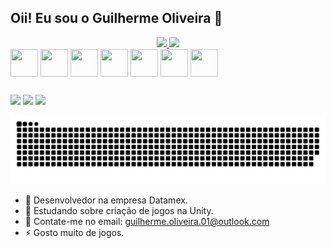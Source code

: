## Oii! Eu sou o Guilherme Oliveira 👋

<div align="center">
  <a href="https://github.com/mentalitydark">
    <img height="180em" src="https://github-readme-stats.vercel.app/api?username=mentalitydark&show_icons=true&theme=ocean_dark&include_all_commits=true&count_private=true"/>
    <img height="180em" src="https://github-readme-stats.vercel.app/api/top-langs/?username=mentalitydark&layout=compact&langs_count=7&theme=ocean_dark"/>
  </a>
</div>
<div style="display: inline_block">
  <img align="center" height="44" width="44" src="https://cdn.jsdelivr.net/gh/devicons/devicon/icons/php/php-original.svg" />
  <img align="center" height="44" width="44" src="https://cdn.jsdelivr.net/gh/devicons/devicon/icons/javascript/javascript-original.svg" />
  <img align="center" height="44" width="44" src="https://cdn.jsdelivr.net/gh/devicons/devicon/icons/java/java-original-wordmark.svg" />
  <img align="center" height="44" width="44" src="https://cdn.jsdelivr.net/gh/devicons/devicon/icons/vuejs/vuejs-original-wordmark.svg" />
  <img align="center" height="44" width="44" src="https://cdn.jsdelivr.net/gh/devicons/devicon/icons/mysql/mysql-original-wordmark.svg" />
  <img align="center" height="44" width="44" src="https://cdn.jsdelivr.net/gh/devicons/devicon/icons/html5/html5-original-wordmark.svg" />
  <img align="center" height="44" width="44" src="https://cdn.jsdelivr.net/gh/devicons/devicon/icons/css3/css3-original-wordmark.svg" />
</div>

 ##
 
<div>
  <a href="https://www.twitch.tv/mentalitydark"><img src="https://img.shields.io/badge/Twitch-9146FF?style=for-the-badge&logo=twitch&logoColor=white"/></a>
  <a href="https://steamcommunity.com/id/mentadk"><img src="https://img.shields.io/badge/Steam-000000?style=for-the-badge&logo=steam&logoColor=white"/></a>
  <a href="https://discord.gg/VSbuuMz"><img src="https://img.shields.io/badge/Discord-7289DA?style=for-the-badge&logo=discord&logoColor=white"/></a>
</div>
    
 
 ![Snake animation](https://github.com/mentalitydark/mentalitydark/blob/output/github-contribution-grid-snake.svg)
- 💼 Desenvolvedor na empresa Datamex.
- 📖 Estudando sobre criação de jogos na Unity.
- 📧 Contate-me no email: guilherme.oliveira.01@outlook.com
- ⚡ Gosto muito de jogos.
